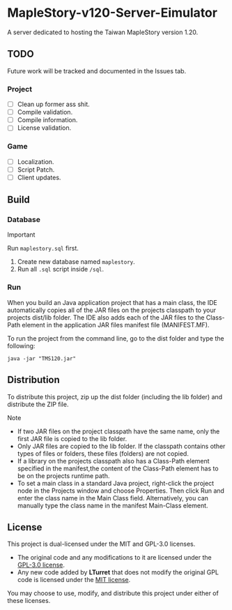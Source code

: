 # MapleStory-v120-Server-Eimulator

A server dedicated to hosting the Taiwan MapleStory version 1.20.

## TODO

Future work will be tracked and documented in the Issues tab.

### Project

- [ ] Clean up former ass shit.
- [ ] Compile validation.
- [ ] Compile information.
- [ ] License validation.

### Game

- [ ] Localization.
- [ ] Script Patch.
- [ ] Client updates.

## Build

### Database

> [!IMPORTANT]
> Run `maplestory.sql` first.

1. Create new database named `maplestory`.
2. Run all `.sql` script inside `/sql`.

### Run

When you build an Java application project that has a main class, the IDE
automatically copies all of the JAR
files on the projects classpath to your projects dist/lib folder. The IDE
also adds each of the JAR files to the Class-Path element in the application
JAR files manifest file (MANIFEST.MF).

To run the project from the command line, go to the dist folder and
type the following:

```shell
java -jar "TMS120.jar"
```

## Distribution

To distribute this project, zip up the dist folder (including the lib folder)
and distribute the ZIP file.

> [!NOTE]
>
> - If two JAR files on the project classpath have the same name, only the first
>   JAR file is copied to the lib folder.
> - Only JAR files are copied to the lib folder.
>   If the classpath contains other types of files or folders, these files (folders)
>   are not copied.
> - If a library on the projects classpath also has a Class-Path element
>   specified in the manifest,the content of the Class-Path element has to be on
>   the projects runtime path.
> - To set a main class in a standard Java project, right-click the project node
>   in the Projects window and choose Properties. Then click Run and enter the
>   class name in the Main Class field. Alternatively, you can manually type the
>   class name in the manifest Main-Class element.

## License

This project is dual-licensed under the MIT and GPL-3.0 licenses.

- The original code and any modifications to it are licensed under the [GPL-3.0 license](./LICENSE-GPL).
- Any new code added by **LTurret** that does not modify the original GPL code is licensed under the [MIT license](./LICENSE-MIT).

You may choose to use, modify, and distribute this project under either of these licenses.
